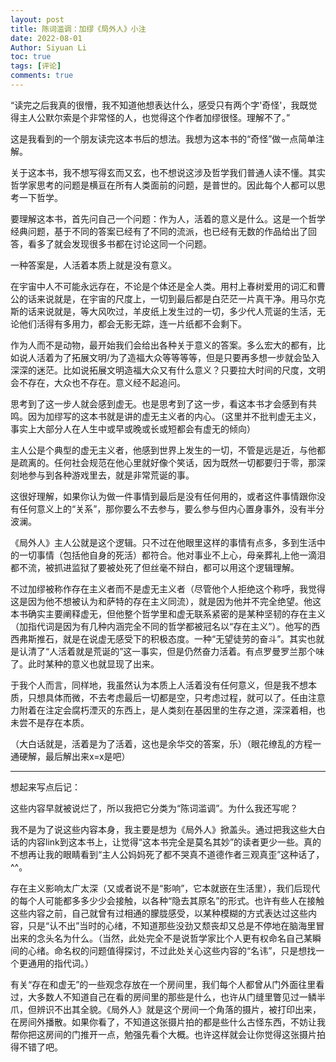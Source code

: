 ```yaml
---
layout: post
title: 陈词滥调：加缪《局外人》小注
date: 2022-08-01
Author: Siyuan Li
toc: true
tags: [评论]
comments: true
--- 
```


“读完之后我真的很懵，我不知道他想表达什么，感受只有两个字'奇怪'，我既觉得主人公默尔索是个非常怪的人，也觉得这个作者加缪很怪。理解不了。”

这是我看到的一个朋友读完这本书后的想法。我想为这本书的“奇怪”做一点简单注解。

关于这本书，我不想写得玄而又玄，也不想说这涉及哲学我们普通人读不懂。其实哲学家思考的问题是横亘在所有人类面前的问题，是普世的。因此每个人都可以思考一下哲学。

要理解这本书，首先问自己一个问题：作为人，活着的意义是什么。这是一个哲学经典问题，基于不同的答案已经有了不同的流派，也已经有无数的作品给出了回答，看多了就会发现很多书都在讨论这同一个问题。

一种答案是，人活着本质上就是没有意义。


在宇宙中人不可能永远存在，不论是个体还是全人类。用村上春树爱用的词汇和曹公的话来说就是，在宇宙的尺度上，一切到最后都是白茫茫一片真干净。用马尔克斯的话来说就是，等大风吹过，羊皮纸上发生过的一切，多少代人荒诞的生活，无论他们活得有多用力，都会无影无踪，连一片纸都不会剩下。

作为人而不是动物，最开始我们会给出各种关于意义的答案。多么宏大的都有，比如说人活着为了拓展文明/为了造福大众等等等等，但是只要再多想一步就会坠入深深的迷茫。比如说拓展文明造福大众又有什么意义？只要拉大时间的尺度，文明会不存在，大众也不存在。意义经不起追问。

思考到了这一步人就会感到虚无。也是思考到了这一步，看这本书才会感到有共鸣。因为加缪写的这本书就是讲的虚无主义者的内心。（这里并不批判虚无主义，事实上大部分人在人生中或早或晚或长或短都会有虚无的倾向）

主人公是个典型的虚无主义者，他感到世界上发生的一切，不管是远是近，与他都是疏离的。任何社会规范在他心里就好像个笑话，因为既然一切都要归于零，那深刻地参与到各种游戏里去，就是非常荒诞的事。

这很好理解，如果你认为做一件事情到最后是没有任何用的，或者这件事情跟你没有任何意义上的“关系”，那你要么不去参与，要么参与但内心置身事外，没有半分波澜。

《局外人》主人公就是这个逻辑。只不过在他眼里这样的事情有点多，多到生活中的一切事情（包括他自身的死活）都符合。他对事业不上心，母亲葬礼上他一滴泪都不流，被抓进监狱了要被处死了但丝毫不辩白，都可以用这个逻辑理解。

不过加缪被称作存在主义者而不是虚无主义者（尽管他个人拒绝这个称呼，我觉得这是因为他不想被认为和萨特的存在主义同流），就是因为他并不完全绝望。他这本书确实主要阐释虚无，但他整个哲学里和虚无联系紧密的是某种坚韧的存在主义（加指代词是因为有几种内涵完全不同的哲学都被冠名以“存在主义”）。他写的西西弗斯推石，就是在说虚无感受下的积极态度。一种“无望徒劳的奋斗”。其实也就是认清了“人活着就是荒诞的”这一事实，但是仍然奋力活着。有点罗曼罗兰那个味了。此时某种的意义也就显现了出来。

于我个人而言，同样地，我虽然认为本质上人活着没有任何意义，但是我不想本质，只想具体而微，不去考虑最后一切都是空，只考虑过程，就可以了。任由注意力附着在注定会腐朽湮灭的东西上，是人类刻在基因里的生存之道，深深着相，也未尝不是存在本质。

（大白话就是，活着是为了活着，这也是余华交的答案，乐）（眼花缭乱的方程一通硬解，最后解出来x=x是吧）


---------------------
想起来写点后记：

这些内容早就被说烂了，所以我把它分类为“陈词滥调”。为什么我还写呢？

我不是为了说这些内容本身，我主要是想为《局外人》掀盖头。通过把我这些大白话的内容link到这本书上，让觉得“这本书完全是莫名其妙”的读者更少一些。真的不想再让我的眼睛看到“主人公妈妈死了都不哭真不道德作者三观真歪”这种话了，^^。

存在主义影响太广太深（又或者说不是“影响”，它本就嵌在生活里），我们后现代的每个人可能都多多少少会接触，以各种“隐去其原名”的形式。也许有些人在接触这些内容之前，自己就曾有过相通的朦胧感受，以某种模糊的方式表达过这些内容，只是“认不出”当时的心绪，不知道那些没劲又颓丧却又总是不停地在脑海里冒出来的念头名为什么。（当然，此处完全不是说哲学家比个人更有权命名自己某瞬间的心绪。命名权的问题值得探讨，不过此处关心这些内容的“名讳”，只是想找一个更通用的指代词。）

有关“存在和虚无”的一些观念存放在一个房间里，我们每个人都曾从门外面往里看过，大多数人不知道自己在看的房间里的那些是什么，也许从门缝里瞥见过一鳞半爪，但辨识不出其全貌。《局外人》就是这个房间一个角落的摄片，被打印出来，在房间外播散。如果你看了，不知道这张摄片拍的都是些什么古怪东西，不妨让我帮你把这房间的门推开一点，勉强先看个大概。也许这样就会让你觉得这张摄片拍得不错了吧。
